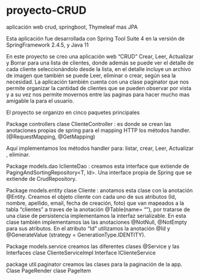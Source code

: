 # proyecto-CRUD
aplicación web crud, springboot, Thymeleaf mas JPA

Esta aplicación fue desarrollada con Spring Tool Suite 4 en la versión de SpringFramework 2.4.5, y Java 11

 En este proyecto se creo una aplicación web “CRUD” Crear, Leer, Actualizar y Borrar para una lista de clientes, donde además se puede ver el detalle de cada cliente seleccionándolo desde la lista, en el detalle incluye un archivo de imagen que también se puede Leer, eliminar o crear, según sea la necesidad. La aplicación también cuenta con una clase paginator que nos permite organizar la cantidad de clientes que se pueden observar por vista y a su vez nos permite movernos entre las paginas para hacer mucho mas amigable la para el usuario.

El proyecto se organizo en cinco paquetes principales 

Package controllers
clase ClienteController : es donde se crean las anotaciones propias de spring para el mapping HTTP los métodos handler. (@RequestMapping, @GetMapping)

Aquí implementamos los métodos handler  para: listar, crear, Leer, Actualizar , eliminar.

Package models.dao
IclienteDao : creamos esta interface que extiende de PagingAndSortingRepository<T, Id>. Una interface propia de Spring que se extiende de CrudRepository.

Package models.entity
clase Cliente : anotamos esta clase con la anotación @Entity. Creamos el objeto cliente con cada uno de sus atributos (Id, nombre, apellido, email, fecha de creación, foto) que van mapeados a la tabla “clientes” a traves de la anotación @Table(name= “”), por tratarse de una clase de persistencia implementamos la interfaz serializable. En esta clase también implementamos las las anotaciones  @NotNull, @NotEmpty para sus atributos.
En el atributo “Id” utilizamos la anotación @Id y @GenerateValue (strategy = GenerationType.IDENTITY).

Package models.service
 creamos las diferentes clases @Service y las Interfaces 
clase ClienteServiceImpl
Interface IClienteService

package util.paginator
creamos las clases para la paginación de la app.
Clase PageRender
clase PageItem
